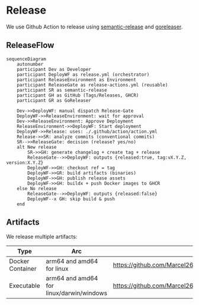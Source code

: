 # Release

We use Github Action to release using [semantic-release](https://github.com/semantic-release/semantic-release)
and [goreleaser](https://goreleaser.com/).

## ReleaseFlow

```mermaid
sequenceDiagram
    autonumber
    participant Dev as Developer
    participant DeployWF as release.yml (orchestrator)
    participant ReleaseEnvironment as Environment
    participant ReleaseGate as release-actions.yml (reusable)
    participant SR as semantic-release
    participant GH as GitHub (Tags/Releases, GHCR)
    participant GR as GoReleaser

    Dev->>DeployWF: manual dispatch Release-Gate
    DeployWF->>ReleaseEnvironment: wait for approval
    Dev->>ReleaseEnvironment: Approve Deployment
    ReleaseEnvironment->>DeployWF: Start deployment
    DeployWF->>Release: uses: ./.github/action/action.yml
    Release->>SR: analyze commits (conventional commits)
    SR-->>ReleaseGate: decision (release? yes/no)
    alt New release
        SR->>GH: generate changelog + create tag + release
        ReleaseGate-->>DeployWF: outputs {released:true, tag:vX.Y.Z, version:X.Y.Z}
        DeployWF->>GH: checkout ref = tag
        DeployWF->>GR: build artifacts (binaries)
        DeployWF->>GH: publish release assets
        DeployWF->>GH: buildx + push Docker images to GHCR
    else No release
        ReleaseGate-->>DeployWF: outputs {released:false}
        DeployWF--x GH: skip build & push
    end
```

## Artifacts

We release multiple artifacts:

| Type             | Arc                                      | Link                                                                   |
|------------------|------------------------------------------|------------------------------------------------------------------------|
| Docker Container | arm64 and amd64 for linux                | <https://github.com/Marcel2603/tfcoach/pkgs/container/tfcoach%2Ftfcoach> |
| Executable       | arm64 and amd64 for linux/darwin/windows | <https://github.com/Marcel2603/tfcoach/releases>                         |
